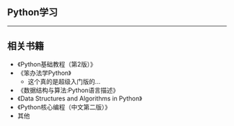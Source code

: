 ## Python学习
---
## 相关书籍
- 《Python基础教程（第2版）》
- 《笨办法学Python》
  - 这个真的是超级入门版的...
- 《数据结构与算法:Python语言描述》
- 《Data Structures and Algorithms in Python》
- 《Python核心编程（中文第二版）》
- 其他
